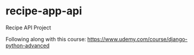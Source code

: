 # recipe-app-api
Recipe API Project

Following along with this course:
https://www.udemy.com/course/django-python-advanced



